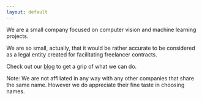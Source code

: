 ```yaml
---
layout: default
---
```


We are a small company focused on computer vision and machine learning projects.

We are so small, actually, that it would be rather accurate to be considered as a legal entity created for facilitating freelancer contracts.

Check out our [blog](https://www.iddo.ro/blog/) to get a grip of what we can do.

Note: We are not affiliated in any way with any other companies that share the same name. However we do appreciate their fine taste in choosing names.
